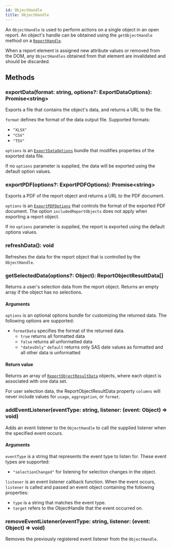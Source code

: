 ```yaml
---
id: ObjectHandle
title: ObjectHandle
---
```


An `ObjectHandle` is used to perform actions on a single object in an open
report. An object's handle can be obtained using the `getObjectHandle` method
on a [`ReportHandle`](ReportHandle.md).

When a report element is assigned new attribute values or removed from the DOM,
any `ObjectHandles` obtained from that element are invalidated and should be
discarded.

## Methods

### exportData(format: string, options?: ExportDataOptions): Promise\<string>
Exports a file that contains the object's data, and returns a URL to the file. 

`format` defines the format of the data output file.
Supported formats: 
  - `"XLSX"`
  - `"CSV"`
  - `"TSV"`

`options` is an [`ExportDataOptions`](ExportDataOptions.md) bundle that modifies properties of the exported data file. 

If no `options` parameter is supplied, the data will be exported using the default option values. 

### exportPDF(options?: ExportPDFOptions): Promise\<string>

Exports a PDF of the report object and returns a URL to the PDF document. 

`options` is an [`ExportPDFOptions`](ExportPDFOptions.md) that controls the format of the exported PDF document. The option `includedReportObjects` does not apply when exporting a report object.

If no `options` parameter is supplied, the report is exported using the default options values.

### refreshData(): void

Refreshes the data for the report object that is controlled by the
`ObjectHandle`.

### getSelectedData(options?: Object): ReportObjectResultData[]

Returns a user's selection data from the report object. Returns an empty array if the object has no selections.

#### Arguments

`options` is an optional options bundle for customizing the returned data. The following options are supported:

- `formatData` specifies the format of the returned data.
  - `true` returns all formatted data
  - `false` returns all unformatted data
  - `"datesOnly"` `default` returns only SAS date values as formatted and all other data is unformatted

#### Return value

Returns an array of [`ReportObjectResultData`](ReportObjectResultData.md) objects, where each object is associated with one data set.

For user selection data, the ReportObjectResultData property `columns` will never include values for `usage`, `aggregation`, or `format`.

### addEventListener(eventType: string, listener: (event: Object) => void)

Adds an event listener to the `ObjectHandle` to call the supplied listener when the specified event occurs.

#### Arguments

`eventType` is a string that represents the event type to listen for. These event types are supported:
- `"selectionChanged"` for listening for selection changes in the object.

`listener` is an event listener callback function. When the event occurs, `listener` is called and passed an event object containing the following properties:
- `type` is a string that matches the event type.
- `target` refers to the ObjectHandle that the event occurred on.

### removeEventListener(eventType: string, listener: (event: Object) => void)

Removes the previously registered event listener from the `ObjectHandle`.

